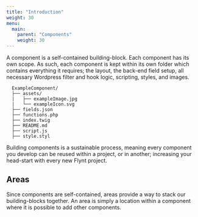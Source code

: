```yaml
---
title: "Introduction"
weight: 30
menu:
  main:
    parent: "Components"
    weight: 30
---
```


A component is a self-contained building-block. Each component has its own scope. As such, each component is kept within its own folder which contains everything it requires; the layout, the back-end field setup, all necessary Wordpress filter and hook logic, scripting, styles, and images.

```
  ExampleComponent/
  ├── assets/
  |   ├── exampleImage.jpg
  |   └── exampleIcon.svg
  ├── fields.json
  ├── functions.php
  ├── index.twig
  ├── README.md
  ├── script.js
  ├── style.styl
```

Building components is a sustainable process, meaning every component you develop can be reused within a project, or in another; increasing your head-start with every new Flynt project.

## Areas
Since components are self-contained, areas provide a way to stack our building-blocks together. An area is simply a location within a component where it is possible to add other components.
